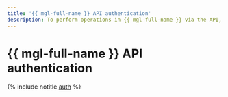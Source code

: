 ```yaml
---
title: '{{ mgl-full-name }} API authentication'
description: To perform operations in {{ mgl-full-name }} via the API, get an IAM token for your account.
---
```


# {{ mgl-full-name }} API authentication

{% include notitle [auth](../../_includes/authentication.md) %}

